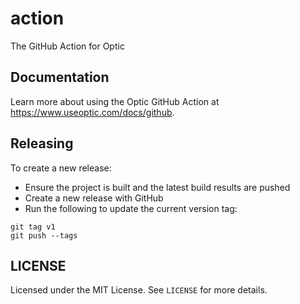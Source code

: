 # action

The GitHub Action for Optic

## Documentation

Learn more about using the Optic GitHub Action at https://www.useoptic.com/docs/github.

## Releasing

To create a new release:

- Ensure the project is built and the latest build results are pushed
- Create a new release with GitHub
- Run the following to update the current version tag:

```
git tag v1
git push --tags
```

## LICENSE

Licensed under the MIT License. See `LICENSE` for more details.
